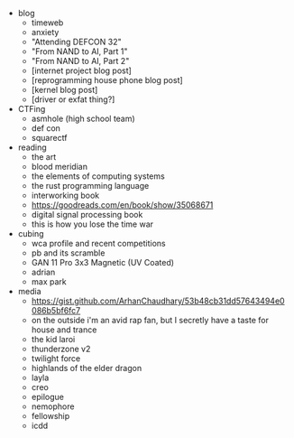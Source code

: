 - blog
    - timeweb
    - anxiety
    - "Attending DEFCON 32"
    - "From NAND to AI, Part 1"
    - "From NAND to AI, Part 2"
    - [internet project blog post]
    - [reprogramming house phone blog post]
    - [kernel blog post]
    - [driver or exfat thing?]
- CTFing
    - asmhole (high school team)
    - def con
    - squarectf
- reading
    - the art
    - blood meridian
    - the elements of computing systems
    - the rust programming language
    - interworking book
    - https://goodreads.com/en/book/show/35068671
    - digital signal processing book
    - this is how you lose the time war
- cubing
    - wca profile and recent competitions
    - pb and its scramble
    - GAN 11 Pro 3x3 Magnetic (UV Coated)
    - adrian
    - max park
- media
    - https://gist.github.com/ArhanChaudhary/53b48cb31dd57643494e0086b5bf6fc7
    - on the outside i'm an avid rap fan, but I secretly have a taste for house and trance
    - the kid laroi
    - thunderzone v2
    - twilight force
    - highlands of the elder dragon
    - layla
    - creo
    - epilogue
    - nemophore
    - fellowship
    - icdd